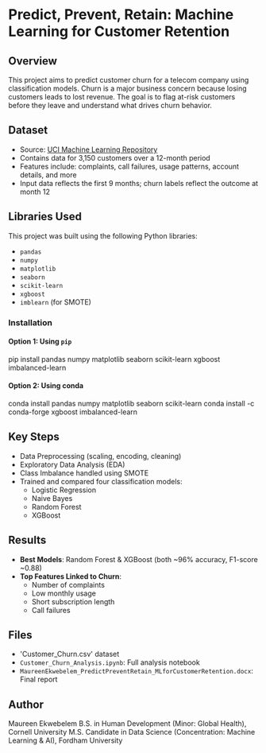 # Predict, Prevent, Retain: Machine Learning for Customer Retention

## Overview
This project aims to predict customer churn for a telecom company using classification models. Churn is a major business concern because losing customers leads to lost revenue. The goal is to flag at-risk customers before they leave and understand what drives churn behavior.

## Dataset
- Source: [UCI Machine Learning Repository](https://archive.ics.uci.edu/dataset/563/iranian+churn+dataset )
- Contains data for 3,150 customers over a 12-month period
- Features include: complaints, call failures, usage patterns, account details, and more
- Input data reflects the first 9 months; churn labels reflect the outcome at month 12

## Libraries Used
This project was built using the following Python libraries:

- `pandas`
- `numpy`
- `matplotlib`
- `seaborn`
- `scikit-learn`
- `xgboost`
- `imblearn` (for SMOTE)

### Installation

#### Option 1: Using `pip`

pip install pandas numpy matplotlib seaborn scikit-learn xgboost imbalanced-learn

#### Option 2: Using conda

conda install pandas numpy matplotlib seaborn scikit-learn
conda install -c conda-forge xgboost imbalanced-learn


## Key Steps
- Data Preprocessing (scaling, encoding, cleaning)
- Exploratory Data Analysis (EDA)
- Class Imbalance handled using SMOTE
- Trained and compared four classification models:
  - Logistic Regression
  - Naive Bayes
  - Random Forest
  - XGBoost

##  Results
- **Best Models**: Random Forest & XGBoost (both ~96% accuracy, F1-score ~0.88)
- **Top Features Linked to Churn**:
  - Number of complaints
  - Low monthly usage
  - Short subscription length
  - Call failures

## Files
- 'Customer_Churn.csv' dataset
- `Customer_Churn_Analysis.ipynb`: Full analysis notebook
- `MaureenEkwebelem_PredictPreventRetain_MLforCustomerRetention.docx`: Final report


## Author
Maureen Ekwebelem
B.S. in Human Development (Minor: Global Health), Cornell University
M.S. Candidate in Data Science (Concentration: Machine Learning & AI), Fordham University
